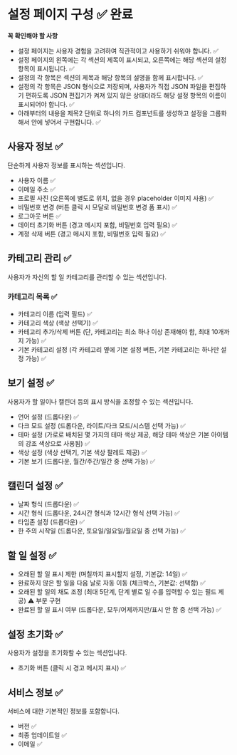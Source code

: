 # 설정 페이지 구성 ✅ 완료

**꼭 확인해야 할 사항**

- 설정 페이지는 사용자 경험을 고려하여 직관적이고 사용하기 쉬워야 합니다. ✅
- 설정 페이지의 왼쪽에는 각 섹션의 제목이 표시되고, 오른쪽에는 해당 섹션의 설정 항목이 표시됩니다. ✅
- 설정의 각 항목은 섹션의 제목과 해당 항목의 설명을 함께 표시합니다. ✅
- 설정의 각 항목은 JSON 형식으로 저장되며, 사용자가 직접 JSON 파일을 편집하기 편하도록 JSON 편집기가 켜져 있지 않은 상태더라도 해당 설정 항목의 이름이 표시되어야 합니다. ✅
- 아래부터의 내용을 제목2 단위로 하나의 카드 컴포넌트를 생성하고 설정을 그룹화해서 안에 넣어서 구현합니다. ✅

## 사용자 정보 ✅

단순하게 사용자 정보를 표시하는 섹션입니다.

- 사용자 이름 ✅
- 이메일 주소 ✅
- 프로필 사진 (오른쪽에 별도로 위치, 없을 경우 placeholder 이미지 사용) ✅
- 비밀번호 변경 (버튼 클릭 시 모달로 비밀번호 변경 폼 표시) ✅
- 로그아웃 버튼 ✅
- 데이터 초기화 버튼 (경고 메시지 포함, 비밀번호 입력 필요) ✅
- 계정 삭제 버튼 (경고 메시지 포함, 비밀번호 입력 필요) ✅

## 카테고리 관리 ✅

사용자가 자신의 할 일 카테고리를 관리할 수 있는 섹션입니다.

### 카테고리 목록 ✅

- 카테고리 이름 (입력 필드) ✅
- 카테고리 색상 (색상 선택기) ✅
- 카테고리 추가/삭제 버튼 (단, 카테고리는 최소 하나 이상 존재해야 함, 최대 10개까지 가능) ✅
- 기본 카테고리 설정 (각 카테고리 옆에 기본 설정 버튼, 기본 카테고리는 하나만 설정 가능) ✅

## 보기 설정 ✅

사용자가 할 일이나 캘린더 등의 표시 방식을 조정할 수 있는 섹션입니다.

- 언어 설정 (드롭다운) ✅
- 다크 모드 설정 (드롭다운, 라이트/다크 모드/시스템 선택 가능) ✅
- 테마 설정 (가로로 배치된 몇 가지의 테마 색상 제공, 해당 테마 색상은 기본 아이템의 강조 색상으로 사용됨) ✅
- 색상 설정 (색상 선택기, 기본 색상 팔레트 제공) ✅
- 기본 보기 (드롭다운, 월간/주간/일간 중 선택 가능) ✅

## 캘린더 설정 ✅

- 날짜 형식 (드롭다운) ✅
- 시간 형식 (드롭다운, 24시간 형식과 12시간 형식 선택 가능) ✅
- 타임존 설정 (드롭다운) ✅
- 한 주의 시작일 (드롭다운, 토요일/일요일/월요일 중 선택 가능) ✅

## 할 일 설정 ✅

- 오래된 할 일 표시 제한 (며칠까지 표시할지 설정, 기본값: 14일) ✅
- 완료하지 않은 할 일을 다음 날로 자동 이동 (체크박스, 기본값: 선택함) ✅
- 오래된 할 일의 채도 조정 (최대 5단계, 단계 별로 일 수를 입력할 수 있는 필드 제공) ⚠️ 부분 구현
- 완료된 할 일 표시 여부 (드롭다운, 모두/어제까지만/표시 안 함 중 선택 가능) ✅

## 설정 초기화 ✅

사용자가 설정을 초기화할 수 있는 섹션입니다.

- 초기화 버튼 (클릭 시 경고 메시지 표시) ✅

## 서비스 정보 ✅

서비스에 대한 기본적인 정보를 포함합니다.

- 버전 ✅
- 최종 업데이트일 ✅
- 이메일 ✅
